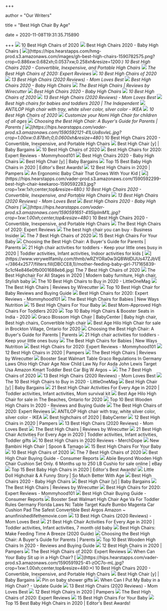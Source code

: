 +++
        
author = "Our Writers"
        
title = "Best High Chair By Age"
        
date = 2020-11-08T19:31:35.715890
        
+++
[ ![](https://res.cloudinary.com/babylist/image/upload/f_auto,q_auto:best,c_scale/v1584597701/Best-of-high-chairs-2020-pin_glxmjb.jpg)](https://res.cloudinary.com/babylist/image/upload/f_auto,q_auto:best,c_scale/v1584597701/Best-of-high-chairs-2020-pin_glxmjb.jpg) 10 Best High Chairs of 2020
[ ![](http://images.agoramedia.com/wte3.0/gcms/Best-High-Chairs-2020-722x406.jpg?width=414)](http://images.agoramedia.com/wte3.0/gcms/Best-High-Chairs-2020-722x406.jpg?width=414) Best High Chairs 2020 - Baby High Chairs
[ ![](https://hips.hearstapps.com/hmg-prod.s3.amazonaws.com/images/gh-best-high-chairs-1590782575.png?crop=0.886xw:0.682xh;0.0537xw,0.258xh&resize=1200:*)](https://hips.hearstapps.com/hmg-prod.s3.amazonaws.com/images/gh-best-high-chairs-1590782575.png?crop=0.886xw:0.682xh;0.0537xw,0.258xh&resize=1200:*) 10 Best High Chairs 2020 - Convertible, Inexpensive, and Portable High  Chairs
[ ![](https://www.experiencedmommy.com/wp-content/uploads/2019/01/Screen-Shot-2019-01-22-at-2.02.02-PM.png)](https://www.experiencedmommy.com/wp-content/uploads/2019/01/Screen-Shot-2019-01-22-at-2.02.02-PM.png) The Best High Chairs of 2020: Expert Reviews
[ ![](https://images.ctfassets.net/50gzycvace50/1xMcZmxWi8yudIF69o2TzA/eca3f9a95006490a19b338b1095936c1/baby-jogger-city-bistro-high-chair-photo.jpg)](https://images.ctfassets.net/50gzycvace50/1xMcZmxWi8yudIF69o2TzA/eca3f9a95006490a19b338b1095936c1/baby-jogger-city-bistro-high-chair-photo.jpg) 10 Best High Chairs of 2020
[ ![](https://m.media-amazon.com/images/I/41eXLZbAKuL.jpg)](https://m.media-amazon.com/images/I/41eXLZbAKuL.jpg) 13 Best High Chairs (2020 Reviews) - Mom Loves Best
[ ![](https://images.agoramedia.com/wte3.0/gcms/Peg-Perego-Siesta-High-Chair-Editors-Choice.jpg)](https://images.agoramedia.com/wte3.0/gcms/Peg-Perego-Siesta-High-Chair-Editors-Choice.jpg) Best High Chairs 2020 - Baby High Chairs
[ ![](https://cdn.thewirecutter.com/wp-content/uploads/2017/07/high-chairs-lowres-4207.jpg)](https://cdn.thewirecutter.com/wp-content/uploads/2017/07/high-chairs-lowres-4207.jpg) The Best High Chairs | Reviews by Wirecutter
[ ![](https://images.agoramedia.com/wte3.0/gcms/wte-awards-2019-mom-pick-Graco-Table2Table-Premier-Fold-7-in-1-Highchair.jpg)](https://images.agoramedia.com/wte3.0/gcms/wte-awards-2019-mom-pick-Graco-Table2Table-Premier-Fold-7-in-1-Highchair.jpg) Best High Chairs 2020 - Baby High Chairs
[ ![](https://images.ctfassets.net/50gzycvace50/10Di9Xumus0hDGokTN7Xr0/acefce2919dc5af2ed26df64e76f70b9/Screen_Shot_2019-01-29_at_12.05.41_PM.png)](https://images.ctfassets.net/50gzycvace50/10Di9Xumus0hDGokTN7Xr0/acefce2919dc5af2ed26df64e76f70b9/Screen_Shot_2019-01-29_at_12.05.41_PM.png) 10 Best High Chairs of 2020
[ ![](https://m.media-amazon.com/images/I/41NgWlAd8eL.jpg)](https://m.media-amazon.com/images/I/41NgWlAd8eL.jpg) 13 Best High Chairs (2020 Reviews) - Mom Loves Best
[ ![](https://static.independent.co.uk/s3fs-public/thumbnails/image/2020/04/02/17/best-high-chairs-baby-toddler-indybest.jpg)](https://static.independent.co.uk/s3fs-public/thumbnails/image/2020/04/02/17/best-high-chairs-baby-toddler-indybest.jpg) Best high chairs for babies and toddlers 2020 | The Independent
[ ![](https://www.ikea.com/us/en/images/products/antilop-high-chair-with-tray-white-silver-color__0727481_PE735706_S5.JPG)](https://www.ikea.com/us/en/images/products/antilop-high-chair-with-tray-white-silver-color__0727481_PE735706_S5.JPG) ANTILOP High chair with tray, white silver color, silver color - IKEA
[ ![](https://images.ctfassets.net/50gzycvace50/d13d2104d639c358bbd4b769e66c6b1ad06c62bea3b41a93ae934b528cc5c7c2/6bf1ee68044409d5a443a68d0930b97e/d13d2104d639c358bbd4b769e66c6b1ad06c62bea3b41a93ae934b528cc5c7c2.png?fl=progressive&fm=jpg&bg=rgb:f9f9f9&w=620&h=620)](https://images.ctfassets.net/50gzycvace50/d13d2104d639c358bbd4b769e66c6b1ad06c62bea3b41a93ae934b528cc5c7c2/6bf1ee68044409d5a443a68d0930b97e/d13d2104d639c358bbd4b769e66c6b1ad06c62bea3b41a93ae934b528cc5c7c2.png?fl=progressive&fm=jpg&bg=rgb:f9f9f9&w=620&h=620) 10 Best High Chairs of 2020
[ ![](http://evomove.com/media/228653/nomi_awards.jpg)](http://evomove.com/media/228653/nomi_awards.jpg) Customize your Nomi High Chair for children of all ages
[ ![](https://imagesvc.meredithcorp.io/v3/mm/image?url=https%3A%2F%2Fstatic.onecms.io%2Fwp-content%2Fuploads%2Fsites%2F38%2F2020%2F01%2Fgraco-simple-switch.jpg)](https://imagesvc.meredithcorp.io/v3/mm/image?url=https%3A%2F%2Fstatic.onecms.io%2Fwp-content%2Fuploads%2Fsites%2F38%2F2020%2F01%2Fgraco-simple-switch.jpg) Choosing the Best High Chair: A Buyer's Guide for Parents | Parents
[ ![](https://hips.hearstapps.com/vader-prod.s3.amazonaws.com/1590592121-41LUo8svleL.jpg?crop=1.00xw:0.878xh;0,0.0600xh&resize=480:*)](https://hips.hearstapps.com/vader-prod.s3.amazonaws.com/1590592121-41LUo8svleL.jpg?crop=1.00xw:0.878xh;0,0.0600xh&resize=480:*) 10 Best High Chairs 2020 - Convertible, Inexpensive, and Portable High  Chairs
[ ![](https://www.babybargains.com/wp-content/uploads/2016/10/blossomlarge.jpg)](https://www.babybargains.com/wp-content/uploads/2016/10/blossomlarge.jpg) Best High Chair [y] | Baby Bargains
[ ![](https://images.ctfassets.net/50gzycvace50/a3dbee02aeb04caea248d3b5f6cb97e0f3feb3191221e82536394ef2fce66d46/4a7ee20b50890c90a5f4e4e8e0bd5771/a3dbee02aeb04caea248d3b5f6cb97e0f3feb3191221e82536394ef2fce66d46.png?fl=progressive&fm=jpg&bg=rgb:f9f9f9&w=620&h=620)](https://images.ctfassets.net/50gzycvace50/a3dbee02aeb04caea248d3b5f6cb97e0f3feb3191221e82536394ef2fce66d46/4a7ee20b50890c90a5f4e4e8e0bd5771/a3dbee02aeb04caea248d3b5f6cb97e0f3feb3191221e82536394ef2fce66d46.png?fl=progressive&fm=jpg&bg=rgb:f9f9f9&w=620&h=620) 10 Best High Chairs of 2020
[ ![](https://mommyhood101.com/images/oxo-tot-sprout-high-chair.jpg)](https://mommyhood101.com/images/oxo-tot-sprout-high-chair.jpg) Best High Chairs for 2020: Expert Reviews - Mommyhood101
[ ![](https://images.agoramedia.com/wte3.0/gcms/4moms-high-Chair-black.jpg)](https://images.agoramedia.com/wte3.0/gcms/4moms-high-Chair-black.jpg) Best High Chairs 2020 - Baby High Chairs
[ ![](https://www.babybargains.com/wp-content/uploads/2016/10/boonflair.jpg)](https://www.babybargains.com/wp-content/uploads/2016/10/boonflair.jpg) Best High Chair [y] | Baby Bargains
[ ![](https://spacemazing.com/wp-content/uploads/2019/12/Baby-High-Chair-Wooden-High-Chair-with-Removable-Tray-and-Adjustable-Legs-for-BabyInfantsToddlers-e1582378605739.jpg)](https://spacemazing.com/wp-content/uploads/2019/12/Baby-High-Chair-Wooden-High-Chair-with-Removable-Tray-and-Adjustable-Legs-for-BabyInfantsToddlers-e1582378605739.jpg) Top 15 Best Baby High Chairs in 2020 | Editor's Best Awards!
[ ![](https://images.ctfassets.net/9wtva4vhlgxb/1PjBrwANn0nZrLhIasaJ3z/102d349680dcc453d924f3126a06c561/peg-perego-prima-pappa-zero-3-high-chair_1536x680.jpg)](https://images.ctfassets.net/9wtva4vhlgxb/1PjBrwANn0nZrLhIasaJ3z/102d349680dcc453d924f3126a06c561/peg-perego-prima-pappa-zero-3-high-chair_1536x680.jpg) 12 Best High Chairs in 2020 | Pampers
[ ![](https://images.fastcompany.net/image/upload/w_596,c_limit,q_auto:best,f_auto/fc/3026007-inline-i-stokke-steps-by-permafrost2.jpg)](https://images.fastcompany.net/image/upload/w_596,c_limit,q_auto:best,f_auto/fc/3026007-inline-i-stokke-steps-by-permafrost2.jpg) An Ergonomic Baby Chair That Grows With Your Kid
[ ![](https://hips.hearstapps.com/vader-prod.s3.amazonaws.com/1590592299-best-high-chair-keekaroo-1590592283.jpg?crop=1xw:1xh;center,top&resize=480:*)](https://hips.hearstapps.com/vader-prod.s3.amazonaws.com/1590592299-best-high-chair-keekaroo-1590592283.jpg?crop=1xw:1xh;center,top&resize=480:*) 10 Best High Chairs 2020 - Convertible, Inexpensive, and Portable High  Chairs
[ ![](https://m.media-amazon.com/images/I/310SRTon0RL.jpg)](https://m.media-amazon.com/images/I/310SRTon0RL.jpg) 13 Best High Chairs (2020 Reviews) - Mom Loves Best
[ ![](https://images.agoramedia.com/wte3.0/gcms/Bloom-Fresco-Contempoarary-High-Chair-Frame-Only.jpg)](https://images.agoramedia.com/wte3.0/gcms/Bloom-Fresco-Contempoarary-High-Chair-Frame-Only.jpg) Best High Chairs 2020 - Baby High Chairs
[ ![](https://hips.hearstapps.com/vader-prod.s3.amazonaws.com/1590591651-41l5IpImM1L.jpg?crop=1xw:1.00xh;center,top&resize=480:*)](https://hips.hearstapps.com/vader-prod.s3.amazonaws.com/1590591651-41l5IpImM1L.jpg?crop=1xw:1.00xh;center,top&resize=480:*) 10 Best High Chairs 2020 - Convertible, Inexpensive, and Portable High  Chairs
[ ![](https://images-na.ssl-images-amazon.com/images/I/41kQQOwiztL.jpg)](https://images-na.ssl-images-amazon.com/images/I/41kQQOwiztL.jpg) The Best High Chairs of 2020: Expert Reviews
[ ![](https://i.insider.com/5b9176f00ce5f538008b5ecb?width=900&format=jpeg&auto=webp)](https://i.insider.com/5b9176f00ce5f538008b5ecb?width=900&format=jpeg&auto=webp) The best high chair you can buy - Business Insider
[ ![](https://www.verywellfamily.com/thmb/CnbBiHkNN2hd6RPd8hWsLxHl97M=/1474x1474/smart/filters:no_upscale()/ScreenShot2020-03-03at3.39.26PM-f72aed31d8f54d508236eead3db327e7.png)](https://www.verywellfamily.com/thmb/CnbBiHkNN2hd6RPd8hWsLxHl97M=/1474x1474/smart/filters:no_upscale()/ScreenShot2020-03-03at3.39.26PM-f72aed31d8f54d508236eead3db327e7.png) The 7 Best High Chairs of 2020
[ ![](https://cdn2.momjunction.com/wp-content/uploads/2015/04/15-Best-High-Chairs-For-Your-Baby-1.jpg)](https://cdn2.momjunction.com/wp-content/uploads/2015/04/15-Best-High-Chairs-For-Your-Baby-1.jpg) 15 Best High Chairs For Your Baby
[ ![](https://static.onecms.io/wp-content/uploads/sites/38/2019/10/02185457/smiling-bab-in-high-chair-503f94c1-e1579296133414.jpg)](https://static.onecms.io/wp-content/uploads/sites/38/2019/10/02185457/smiling-bab-in-high-chair-503f94c1-e1579296133414.jpg) Choosing the Best High Chair: A Buyer's Guide for Parents | Parents
[ ![](https://i.pinimg.com/originals/e8/4c/ae/e84cae4b16edd87ca6d4242a8099781e.png)](https://i.pinimg.com/originals/e8/4c/ae/e84cae4b16edd87ca6d4242a8099781e.png) 21 High chair activities for toddlers - Keep your little ones busy in 2020  | Toddler activities, Infant activities, Indoor activities for kids
[ ![](https://www.verywellfamily.com/thmb/wRZYORa0w3iQ8WdDlJUs47ZJbVE=/3864x2577/filters:fill(DBCCE8,1)/mother-feeding-baby-girl-717165839-5c1cf4e846e0fb0001688eb6.jpg)](https://www.verywellfamily.com/thmb/wRZYORa0w3iQ8WdDlJUs47ZJbVE=/3864x2577/filters:fill(DBCCE8,1)/mother-feeding-baby-girl-717165839-5c1cf4e846e0fb0001688eb6.jpg) The 7 Best High Chairs of 2020
[ ![](https://i.pinimg.com/originals/57/d8/a3/57d8a3099b0beeb7d7f45188d331a22d.jpg)](https://i.pinimg.com/originals/57/d8/a3/57d8a3099b0beeb7d7f45188d331a22d.jpg) The Best Highchair For All Stages in 2020 | Modern baby furniture, High  chair, Stylish baby
[ ![](https://littleonemag.com/wp-content/uploads/2020/04/High-Chairs.jpg)](https://littleonemag.com/wp-content/uploads/2020/04/High-Chairs.jpg) The 10 Best High Chairs to Buy in 2020 - LittleOneMag
[ ![](https://cdn.thewirecutter.com/wp-content/uploads/2017/07/high-chairs-lowres-4160.jpg)](https://cdn.thewirecutter.com/wp-content/uploads/2017/07/high-chairs-lowres-4160.jpg) The Best High Chairs | Reviews by Wirecutter
[ ![](https://mamasweetie.com/wp-content/uploads/2019/06/This-is-the-best-baby-high-chair-Evenflo-Convertible-High-Chair-.png)](https://mamasweetie.com/wp-content/uploads/2019/06/This-is-the-best-baby-high-chair-Evenflo-Convertible-High-Chair-.png) Top 10 Best High Chair for Baby Reviews and Buying Guide
[ ![](https://mommyhood101.com/images/boonflairhighchair.jpg)](https://mommyhood101.com/images/boonflairhighchair.jpg) Best High Chairs for 2020: Expert Reviews - Mommyhood101
[ ![](https://mk0newwaysnutrij832h.kinstacdn.com/wp-content/uploads/2020/02/The-Best-High-Chairs-Pin.jpg)](https://mk0newwaysnutrij832h.kinstacdn.com/wp-content/uploads/2020/02/The-Best-High-Chairs-Pin.jpg) The Best High Chairs for Babies | New Ways Nutrition
[ ![](https://cdn2.momjunction.com/wp-content/uploads/2015/04/Oxo-Tot-Seedling-High-Chair.jpg)](https://cdn2.momjunction.com/wp-content/uploads/2015/04/Oxo-Tot-Seedling-High-Chair.jpg) 15 Best High Chairs For Your Baby
[ ![](https://www.scarymommy.com/wp-content/uploads/2019/12/kidstoys_highchair-scaled.jpg)](https://www.scarymommy.com/wp-content/uploads/2019/12/kidstoys_highchair-scaled.jpg) Best Mom-Approved High Chairs For Toddlers 2020
[ ![](https://cdn.cdnparenting.com/articles/2020/08/10152715/1893630b.jpg)](https://cdn.cdnparenting.com/articles/2020/08/10152715/1893630b.jpg) Top 10 Baby High Chairs & Booster Seats in India - 2020
[ ![](https://i.pinimg.com/originals/8d/24/f1/8d24f1930ad457ed0bfc918a59fa55c2.jpg)](https://i.pinimg.com/originals/8d/24/f1/8d24f1930ad457ed0bfc918a59fa55c2.jpg) Graco Blossom High Chair | BabyCenter | Baby high chair, Best high chairs,  Convertible high chair
[ ![](https://pixl.varagesale.com/http://s3.amazonaws.com/hopshop-image-store-production/119087519/16d657fa957418cdc0f0ceaa2e7a89c8.jpg?_ver=large&w=1500&h=1500&fit=max&s=fb58846187424b31f6d74d1ac88d7d25)](https://pixl.varagesale.com/http://s3.amazonaws.com/hopshop-image-store-production/119087519/16d657fa957418cdc0f0ceaa2e7a89c8.jpg?_ver=large&w=1500&h=1500&fit=max&s=fb58846187424b31f6d74d1ac88d7d25) Best Age Hilo High Chair for sale in Brockton Village, Ontario for 2020
[ ![](https://imagesvc.meredithcorp.io/v3/mm/image?url=https%3A%2F%2Fstatic.onecms.io%2Fwp-content%2Fuploads%2Fsites%2F38%2F2020%2F01%2Fstokke-tripp-trapp.jpg)](https://imagesvc.meredithcorp.io/v3/mm/image?url=https%3A%2F%2Fstatic.onecms.io%2Fwp-content%2Fuploads%2Fsites%2F38%2F2020%2F01%2Fstokke-tripp-trapp.jpg) Choosing the Best High Chair: A Buyer's Guide for Parents | Parents
[ ![](https://gandikids.com/wp-content/uploads/2020/06/pin-2-21-Best-High-Chair-Activities-For-Every-Age-EN.jpg)](https://gandikids.com/wp-content/uploads/2020/06/pin-2-21-Best-High-Chair-Activities-For-Every-Age-EN.jpg) 21 High chair activities for toddlers - Keep your little ones busy
[ ![](https://mk0newwaysnutrij832h.kinstacdn.com/wp-content/uploads/2019/10/The-Best-High-Chairs-Facebook.jpg)](https://mk0newwaysnutrij832h.kinstacdn.com/wp-content/uploads/2019/10/The-Best-High-Chairs-Facebook.jpg) The Best High Chairs for Babies | New Ways Nutrition
[ ![](https://mommyhood101.com/images/stokke-tripp-trapp-high-chair.jpg)](https://mommyhood101.com/images/stokke-tripp-trapp-high-chair.jpg) Best High Chairs for 2020: Expert Reviews - Mommyhood101
[ ![](https://images.ctfassets.net/9wtva4vhlgxb/2MzPG51T8s30aQz4XoyEFo/fcc86621e4fd07c9822a05a208049ff5/best_high_chair_1536x680.jpeg)](https://images.ctfassets.net/9wtva4vhlgxb/2MzPG51T8s30aQz4XoyEFo/fcc86621e4fd07c9822a05a208049ff5/best_high_chair_1536x680.jpeg) 12 Best High Chairs in 2020 | Pampers
[ ![](https://cdn.thewirecutter.com/wp-content/uploads/2017/07/high-chairs-lowres-3818.jpg)](https://cdn.thewirecutter.com/wp-content/uploads/2017/07/high-chairs-lowres-3818.jpg) The Best High Chairs | Reviews by Wirecutter
[ ![](https://www.anunfinishedlifethemovie.com/b/2020/06/booster-seat-walmart-table-graco-regulations-in-germany-laws-ohio-high-chair-age-nsw-child-law-ny-for-asda-john-lewis-target-usa-amazon-kmart-toddler-best.jpg)](https://www.anunfinishedlifethemovie.com/b/2020/06/booster-seat-walmart-table-graco-regulations-in-germany-laws-ohio-high-chair-age-nsw-child-law-ny-for-asda-john-lewis-target-usa-amazon-kmart-toddler-best.jpg) Booster Seat Walmart Table Graco Regulations In Germany Laws Ohio High  Chair Age Nsw Child Law Ny For Asda John Lewis Target Usa Amazon Kmart  Toddler Best Car Big W Argos ~
[ ![](https://m.media-amazon.com/images/I/41gHnKurB0L.jpg)](https://m.media-amazon.com/images/I/41gHnKurB0L.jpg) The 7 Best High Chairs of 2020
[ ![](https://m.media-amazon.com/images/I/41rvsiNYmxL.jpg)](https://m.media-amazon.com/images/I/41rvsiNYmxL.jpg) 13 Best High Chairs (2020 Reviews) - Mom Loves Best
[ ![](https://littleonemag.com/wp-content/uploads/2020/04/81tumZgBnoL._SL1500_-400x400.jpg)](https://littleonemag.com/wp-content/uploads/2020/04/81tumZgBnoL._SL1500_-400x400.jpg) The 10 Best High Chairs to Buy in 2020 - LittleOneMag
[ ![](https://www.babybargains.com/wp-content/uploads/2016/10/Fisher-Price-Space-Saver-1.jpg)](https://www.babybargains.com/wp-content/uploads/2016/10/Fisher-Price-Space-Saver-1.jpg) Best High Chair [y] | Baby Bargains
[ ![](https://i.pinimg.com/474x/94/7f/1d/947f1dc99d7af0f000d3a83388e7e039.jpg)](https://i.pinimg.com/474x/94/7f/1d/947f1dc99d7af0f000d3a83388e7e039.jpg) 21 Best High Chair Activities For Every Age in 2020 | Toddler activities,  Infant activities, Mom survival kit
[ ![](https://pixl.varagesale.com/http://s3.amazonaws.com/hopshop-image-store-production/147141218/e38e74b47277a92dc984651c68b6ef1b.jpg?_ver=large_uploader_thumbnail&w=640&h=640&fit=crop&s=a47646700adcd4a1086bcb46dac8c21b)](https://pixl.varagesale.com/http://s3.amazonaws.com/hopshop-image-store-production/147141218/e38e74b47277a92dc984651c68b6ef1b.jpg?_ver=large_uploader_thumbnail&w=640&h=640&fit=crop&s=a47646700adcd4a1086bcb46dac8c21b) Best Age Hilo High Chair for sale in The Beaches, Ontario for 2020
[ ![](https://alphatoplist.com/wp-content/uploads/2020/04/5.-HAN-MM-Baby-High-Chair-with-Removable-Gray-Tray-Wooden-High-Chair-Adjustable-Legs.jpg)](https://alphatoplist.com/wp-content/uploads/2020/04/5.-HAN-MM-Baby-High-Chair-with-Removable-Gray-Tray-Wooden-High-Chair-Adjustable-Legs.jpg) Top 10 Best Wooden High Chairs In 2020 - Reviews and Buying Guide
[ ![](https://images-na.ssl-images-amazon.com/images/I/411KDQ9sMzL.jpg)](https://images-na.ssl-images-amazon.com/images/I/411KDQ9sMzL.jpg) The Best High Chairs of 2020: Expert Reviews
[ ![](https://www.ikea.com/us/en/images/products/antilop-high-chair-with-tray-white-silver-color__0873755_PE613159_S5.JPG)](https://www.ikea.com/us/en/images/products/antilop-high-chair-with-tray-white-silver-color__0873755_PE613159_S5.JPG) ANTILOP High chair with tray, white silver color, silver color - IKEA
[ ![](https://www.babycenter.com/ims/2020/10/chicco-polly-highchair-Oct-26-20_4x3.jpg.pagespeed.ce.7oe02EoewL.jpg)](https://www.babycenter.com/ims/2020/10/chicco-polly-highchair-Oct-26-20_4x3.jpg.pagespeed.ce.7oe02EoewL.jpg) Best highchairs of 2020 | BabyCenter
[ ![](https://images.ctfassets.net/9wtva4vhlgxb/3QHBSDIIsQQy3CkPfnhM3F/6c0ffc763d78c4339faaa7c2a09868fb/graco-blossom-6-in-1-convertible-highchair_1536x680.jpg)](https://images.ctfassets.net/9wtva4vhlgxb/3QHBSDIIsQQy3CkPfnhM3F/6c0ffc763d78c4339faaa7c2a09868fb/graco-blossom-6-in-1-convertible-highchair_1536x680.jpg) 12 Best High Chairs in 2020 | Pampers
[ ![](https://m.media-amazon.com/images/I/31Z8qYc84SL.jpg)](https://m.media-amazon.com/images/I/31Z8qYc84SL.jpg) 13 Best High Chairs (2020 Reviews) - Mom Loves Best
[ ![](https://cdn.thewirecutter.com/wp-content/uploads/2017/07/high-chairs-lowres-3854.jpg)](https://cdn.thewirecutter.com/wp-content/uploads/2017/07/high-chairs-lowres-3854.jpg) The Best High Chairs | Reviews by Wirecutter
[ ![](https://i.pinimg.com/736x/cc/1a/0f/cc1a0f9baa9bc54c60ae002b9aaf2f47.jpg)](https://i.pinimg.com/736x/cc/1a/0f/cc1a0f9baa9bc54c60ae002b9aaf2f47.jpg) 21 Best High Chair Activities For Every Age in 2020 | Toddler activities,  Infant activities, Toddler gifts
[ ![](https://merchdope.com/wp-content/uploads/2019/02/high-chair.png)](https://merchdope.com/wp-content/uploads/2019/02/high-chair.png) 10 Best High Chairs in 2020 Reviews - MerchDope
[ ![](http://www.spoon-tamago.com/wp-content/uploads/2008/01/bambini.jpg)](http://www.spoon-tamago.com/wp-content/uploads/2008/01/bambini.jpg) New Bambini High Chair | Spoon & Tamago
[ ![](https://cdn2.momjunction.com/wp-content/uploads/2015/04/Abiie-Beyond-Wooden-High-Chair.jpg)](https://cdn2.momjunction.com/wp-content/uploads/2015/04/Abiie-Beyond-Wooden-High-Chair.jpg) 15 Best High Chairs For Your Baby
[ ![](https://images.ctfassets.net/50gzycvace50/e4272006301118c398306a52b402a810e6aab75fa025cd1d73c85c8cb07e0e3c/d010123be3f325f8232b8120594f8271/e4272006301118c398306a52b402a810e6aab75fa025cd1d73c85c8cb07e0e3c.png?fl=progressive&fm=jpg&bg=rgb:f9f9f9&w=620&h=620)](https://images.ctfassets.net/50gzycvace50/e4272006301118c398306a52b402a810e6aab75fa025cd1d73c85c8cb07e0e3c/d010123be3f325f8232b8120594f8271/e4272006301118c398306a52b402a810e6aab75fa025cd1d73c85c8cb07e0e3c.png?fl=progressive&fm=jpg&bg=rgb:f9f9f9&w=620&h=620) 10 Best High Chairs of 2020
[ ![](https://www.verywellfamily.com/thmb/yFBjh4b6xTRRksbpO4nl4SuJL0A=/2000x2000/filters:no_upscale():max_bytes(150000):strip_icc()/b5179f0c-24b0-4c74-a10e-2a7c0032e4bb_1.c3b6f7ca5369548ac8a34cb8490288c7-aef746521d5a416ab98e0d259a7c8fb0.jpeg)](https://www.verywellfamily.com/thmb/yFBjh4b6xTRRksbpO4nl4SuJL0A=/2000x2000/filters:no_upscale():max_bytes(150000):strip_icc()/b5179f0c-24b0-4c74-a10e-2a7c0032e4bb_1.c3b6f7ca5369548ac8a34cb8490288c7-aef746521d5a416ab98e0d259a7c8fb0.jpeg) The 7 Best High Chairs of 2020
[ ![](https://crdms.images.consumerreports.org/c_lfill,w_240,h_175/prod/products/cr/models/385255-highchairs-4moms-4momshighchair)](https://crdms.images.consumerreports.org/c_lfill,w_240,h_175/prod/products/cr/models/385255-highchairs-4moms-4momshighchair) Best High Chair Buying Guide - Consumer Reports
[ ![](https://i.ebayimg.com/images/g/zdIAAOSw241YkhpY/s-l640.jpg)](https://i.ebayimg.com/images/g/zdIAAOSw241YkhpY/s-l640.jpg) Abiie Beyond Wooden High Chair Cushion Set Only. 6 Months up to 250 LB  Cushio for sale online | eBay
[ ![](https://spacemazing.com/wp-content/uploads/2019/12/Baby-High-Chair-Wooden-High-Chair-with-Removable-Tray-and-Adjustable-Legs-for-BabyInfantsToddlers-1-300x300.jpg)](https://spacemazing.com/wp-content/uploads/2019/12/Baby-High-Chair-Wooden-High-Chair-with-Removable-Tray-and-Adjustable-Legs-for-BabyInfantsToddlers-1-300x300.jpg) Top 15 Best Baby High Chairs in 2020 | Editor's Best Awards!
[ ![](https://somuchbetterwithage.com/wp-content/uploads/2015/04/doll-highchair.jpg)](https://somuchbetterwithage.com/wp-content/uploads/2015/04/doll-highchair.jpg) Little Doll Highchair & A Funny Story | So Much Better With Age
[ ![](https://images.agoramedia.com/wte3.0/gcms/JOOVY-Foodoo-High-Chair-Turquoise.jpg)](https://images.agoramedia.com/wte3.0/gcms/JOOVY-Foodoo-High-Chair-Turquoise.jpg) Best High Chairs 2020 - Baby High Chairs
[ ![](https://www.babybargains.com/wp-content/uploads/2016/10/Prima-Pappa-high-chair.jpg)](https://www.babybargains.com/wp-content/uploads/2016/10/Prima-Pappa-high-chair.jpg) Best High Chair [y] | Baby Bargains
[ ![](https://d1b5h9psu9yexj.cloudfront.net/19980/BabyBj--rn-High-Chair_20180214-151900_full.jpg)](https://d1b5h9psu9yexj.cloudfront.net/19980/BabyBj--rn-High-Chair_20180214-151900_full.jpg) The Best High Chairs | Reviews by Wirecutter
[ ![](https://mommyhood101.com/images/fisher-price-space-saver-high-chair.jpg)](https://mommyhood101.com/images/fisher-price-space-saver-high-chair.jpg) Best High Chairs for 2020: Expert Reviews - Mommyhood101
[ ![](https://crdms.images.consumerreports.org/c_lfill,w_240,h_175/prod/products/cr/models/304401-highchairs-summerinfant-bentwood)](https://crdms.images.consumerreports.org/c_lfill,w_240,h_175/prod/products/cr/models/304401-highchairs-summerinfant-bentwood) Best High Chair Buying Guide - Consumer Reports
[ ![](https://www.anunfinishedlifethemovie.com/b/2020/06/booster-seat-walmart-high-chair-age-va-for-toddler-rules-germany-florida-laws-nc-table-target-kaufe-bumbo-magenta-car-cushion-pad-the-safest-convertible-best-scaled.jpg)](https://www.anunfinishedlifethemovie.com/b/2020/06/booster-seat-walmart-high-chair-age-va-for-toddler-rules-germany-florida-laws-nc-table-target-kaufe-bumbo-magenta-car-cushion-pad-the-safest-convertible-best-scaled.jpg) Booster Seat Walmart High Chair Age Va For Toddler Rules Germany Florida  Laws Nc Table Target Kaufe Bumbo Magenta Car Cushion Pad The Safest  Convertible Best Argos Amazon ~ anunfinishedlifethemovie.com
[ ![](https://m.media-amazon.com/images/I/31FleCKPBhL.jpg)](https://m.media-amazon.com/images/I/31FleCKPBhL.jpg) 13 Best High Chairs (2020 Reviews) - Mom Loves Best
[ ![](https://i.pinimg.com/736x/d5/7f/b4/d57fb40fa85810c685baae990d91b383.jpg)](https://i.pinimg.com/736x/d5/7f/b4/d57fb40fa85810c685baae990d91b383.jpg) 21 Best High Chair Activities For Every Age in 2020 | Toddler activities,  Infant activities, 7 month old baby
[ ![](https://ws-na.amazon-adsystem.com/widgets/q?_encoding=UTF8&ASIN=B00BZO1PE0&Format=_SL250_&ID=AsinImage&MarketPlace=US&ServiceVersion=20070822&WS=1&tag=mglow-high-chairs-20)](https://ws-na.amazon-adsystem.com/widgets/q?_encoding=UTF8&ASIN=B00BZO1PE0&Format=_SL250_&ID=AsinImage&MarketPlace=US&ServiceVersion=20070822&WS=1&tag=mglow-high-chairs-20) Best High Chairs: Make Feeding Time A Breeze (2020 Guide)
[ ![](https://imagesvc.meredithcorp.io/v3/mm/image?url=https%3A%2F%2Fstatic.onecms.io%2Fwp-content%2Fuploads%2Fsites%2F38%2F2020%2F01%2F4moms-chair.jpg)](https://imagesvc.meredithcorp.io/v3/mm/image?url=https%3A%2F%2Fstatic.onecms.io%2Fwp-content%2Fuploads%2Fsites%2F38%2F2020%2F01%2F4moms-chair.jpg) Choosing the Best High Chair: A Buyer's Guide for Parents | Parents
[ ![](https://alphatoplist.com/wp-content/uploads/2020/04/10.-Abiie-Beyond-Wooden-High-Chair-with-Tray-The-Perfect-Seating-Highchair-Solution-for-Your-Child.jpg)](https://alphatoplist.com/wp-content/uploads/2020/04/10.-Abiie-Beyond-Wooden-High-Chair-with-Tray-The-Perfect-Seating-Highchair-Solution-for-Your-Child.jpg) Top 10 Best Wooden High Chairs In 2020 - Reviews and Buying Guide
[ ![](https://images.ctfassets.net/9wtva4vhlgxb/4sv0kqTgzVgMhf81PnNLQn/97a6de8539c809a1dc08829c138a5260/fisher-price-spacesaver-high-chair_1536x680.jpg)](https://images.ctfassets.net/9wtva4vhlgxb/4sv0kqTgzVgMhf81PnNLQn/97a6de8539c809a1dc08829c138a5260/fisher-price-spacesaver-high-chair_1536x680.jpg) 12 Best High Chairs in 2020 | Pampers
[ ![](https://images-na.ssl-images-amazon.com/images/I/41xB0XQ5nhL.jpg)](https://images-na.ssl-images-amazon.com/images/I/41xB0XQ5nhL.jpg) The Best High Chairs of 2020: Expert Reviews
[ ![](https://www.verywellfamily.com/thmb/Qpx8uJHsozEyTxtMczBIy_WCNAs=/1885x1414/smart/filters:no_upscale()/98011882-56a059783df78cafdaa12674.jpg)](https://www.verywellfamily.com/thmb/Qpx8uJHsozEyTxtMczBIy_WCNAs=/1885x1414/smart/filters:no_upscale()/98011882-56a059783df78cafdaa12674.jpg) When Can Your Baby Sit up in a High Chair?
[ ![](https://hips.hearstapps.com/vader-prod.s3.amazonaws.com/1590591925-41-zOC7o-mL.jpg?crop=1xw:1.00xh;center,top&resize=480:*)](https://hips.hearstapps.com/vader-prod.s3.amazonaws.com/1590591925-41-zOC7o-mL.jpg?crop=1xw:1.00xh;center,top&resize=480:*) 10 Best High Chairs 2020 - Convertible, Inexpensive, and Portable High  Chairs
[ ![](https://www.babybargains.com/wp-content/uploads/2016/10/IKEA-Antilop-high-chair.jpg)](https://www.babybargains.com/wp-content/uploads/2016/10/IKEA-Antilop-high-chair.jpg) Best High Chair [y] | Baby Bargains
[ ![](https://i.pinimg.com/originals/67/29/b1/6729b1cc540330c6c34640ca070bf159.jpg)](https://i.pinimg.com/originals/67/29/b1/6729b1cc540330c6c34640ca070bf159.jpg) Pin on baby shower gifts
[ ![](https://www.babyswingcenter.com/wp-content/uploads/2018/02/Baby-High-Chair.jpg)](https://www.babyswingcenter.com/wp-content/uploads/2018/02/Baby-High-Chair.jpg) When Can I Put My Baby in a High Chair? - Update Guide
[ ![](https://momlovesbest.com/wp-content/uploads/2017/07/Best-High-Chairs.jpg)](https://momlovesbest.com/wp-content/uploads/2017/07/Best-High-Chairs.jpg) 13 Best High Chairs (2020 Reviews) - Mom Loves Best
[ ![](https://images.ctfassets.net/9wtva4vhlgxb/3My08rhfVQq08r1Lx26uW7/45fede8bf88f74849dceeadf7c775101/ingenuity-trio-3-in-1-high-chair_1536x680.jpg)](https://images.ctfassets.net/9wtva4vhlgxb/3My08rhfVQq08r1Lx26uW7/45fede8bf88f74849dceeadf7c775101/ingenuity-trio-3-in-1-high-chair_1536x680.jpg) 12 Best High Chairs in 2020 | Pampers
[ ![](https://images-na.ssl-images-amazon.com/images/I/41XI3DFuf-L.jpg)](https://images-na.ssl-images-amazon.com/images/I/41XI3DFuf-L.jpg) The Best High Chairs of 2020: Expert Reviews
[ ![](https://cdn2.momjunction.com/wp-content/uploads/2015/04/Ciao-Baby-Portable-High-Chair.jpg)](https://cdn2.momjunction.com/wp-content/uploads/2015/04/Ciao-Baby-Portable-High-Chair.jpg) 15 Best High Chairs For Your Baby
[ ![](https://spacemazing.com/wp-content/uploads/2019/12/INFANS-High-Chair-Folding-3-in-1-Convertible-Highchair-with-Detachable-Double-Tray-Adjustable-Legs-for-Baby-Toddler-300x300.jpg)](https://spacemazing.com/wp-content/uploads/2019/12/INFANS-High-Chair-Folding-3-in-1-Convertible-Highchair-with-Detachable-Double-Tray-Adjustable-Legs-for-Baby-Toddler-300x300.jpg) Top 15 Best Baby High Chairs in 2020 | Editor's Best Awards!
